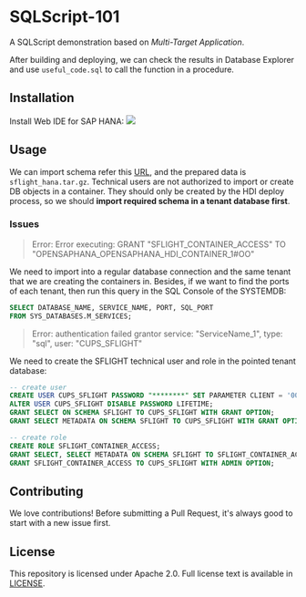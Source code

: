 # SQLScript-101
A SQLScript demonstration based on _Multi-Target Application_.

After building and deploying, we can check the results in Database Explorer and use `useful_code.sql` to call the function in a procedure.

## Installation
Install Web IDE for SAP HANA:
![](https://raw.githubusercontent.com/umarellyh/mPOST/master/SQLScript-101/00.png)

## Usage
We can import schema refer this [URL](https://blogs.sap.com/2018/12/18/howto-import-sflight-sample-data-into-sap-hana-from-a-local-computer/), and the prepared data is `sflight_hana.tar.gz`.
Technical users are not authorized to import or create DB objects in a container. They should only be created by the HDI deploy process, so we should **import required schema in a tenant database first**.

### Issues
> Error: Error executing: GRANT "SFLIGHT_CONTAINER_ACCESS" TO "OPENSAPHANA_OPENSAPHANA_HDI_CONTAINER_1#OO"

We need to import into a regular database connection and the same tenant that we are creating the containers in. Besides, if we want to find the ports of each tenant, then run this query in the SQL Console of the SYSTEMDB:
```sql
SELECT DATABASE_NAME, SERVICE_NAME, PORT, SQL_PORT
FROM SYS_DATABASES.M_SERVICES;
```

> Error: authentication failed grantor service: "ServiceName_1", type: "sql", user: "CUPS_SFLIGHT"

We need to create the SFLIGHT technical user and role in the pointed tenant database:
```sql
-- create user
CREATE USER CUPS_SFLIGHT PASSWORD "********" SET PARAMETER CLIENT = '001';
ALTER USER CUPS_SFLIGHT DISABLE PASSWORD LIFETIME;
GRANT SELECT ON SCHEMA SFLIGHT TO CUPS_SFLIGHT WITH GRANT OPTION;
GRANT SELECT METADATA ON SCHEMA SFLIGHT TO CUPS_SFLIGHT WITH GRANT OPTION;

-- create role
CREATE ROLE SFLIGHT_CONTAINER_ACCESS;
GRANT SELECT, SELECT METADATA ON SCHEMA SFLIGHT TO SFLIGHT_CONTAINER_ACCESS WITH GRANT OPTION;
GRANT SFLIGHT_CONTAINER_ACCESS TO CUPS_SFLIGHT WITH ADMIN OPTION;
```

## Contributing
We love contributions! Before submitting a Pull Request, it's always good to start with a new issue first.

## License
This repository is licensed under Apache 2.0. Full license text is available in [LICENSE](https://github.com/umarellyh/SQLScript-101/blob/master/LICENSE).
